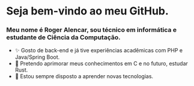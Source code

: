 # Seja bem-vindo ao meu GitHub.
### Meu nome é Roger Alencar, sou técnico em informática e estudante de Ciência da Computação.
- ✨ Gosto de back-end e já tive experiências acadêmicas com PHP e Java/Spring Boot.
- 🌟 Pretendo aprimorar meus conhecimentos em C e no futuro, estudar Rust.
- 🎈 Estou sempre disposto a aprender novas tecnologias.
